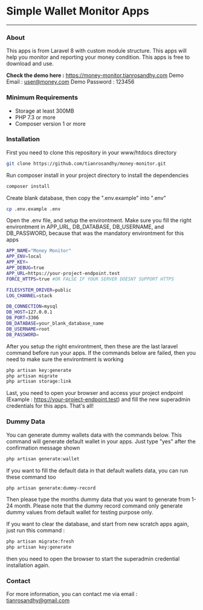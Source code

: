 # Simple Wallet Monitor Apps
---
### About
This apps is from Laravel 8 with custom module structure. This apps will help you monitor and reporting your money condition. This apps is free to download and use. 

**Check the demo here :**
https://money-monitor.tianrosandhy.com
Demo Email : user@money.com
Demo Password : 123456


### Minimum Requirements
- Storage at least 300MB
- PHP 7.3 or more
- Composer version 1 or more

### Installation
First you need to clone this repository in your www/htdocs directory
```sh
git clone https://github.com/tianrosandhy/money-monitor.git
```
Run composer install in your project directory to install the dependencies
```sh
composer install
```
Create blank database, then copy the ".env.example" into ".env"
```sh
cp .env.example .env
```
Open the .env file, and setup the environtment. Make sure you fill the right environtment in APP_URL, DB_DATABASE, DB_USERNAME, and DB_PASSWORD, because that was the mandatory environtment for this apps
```sh
APP_NAME="Money Monitor"
APP_ENV=local
APP_KEY=
APP_DEBUG=true
APP_URL=https://your-project-endpoint.test
FORCE_HTTPS=true #OR FALSE IF YOUR SERVER DOESNT SUPPORT HTTPS

FILESYSTEM_DRIVER=public
LOG_CHANNEL=stack

DB_CONNECTION=mysql
DB_HOST=127.0.0.1
DB_PORT=3306
DB_DATABASE=your_blank_database_name
DB_USERNAME=root
DB_PASSWORD=
```

After you setup the right environtment, then these are the last laravel command before run your apps. If the commands below are failed, then you need to make sure the environtment is working
```sh
php artisan key:generate
php artisan migrate
php artisan storage:link
```

Last, you need to open your browser and access your project endpoint (Example : https://your-project-endpoint.test) and fill the new superadmin credentials  for this apps. 
That's all!

### Dummy Data
You can generate dummy wallets data with the commands below. This command will generate default wallet in your apps. Just type "yes" after the confirmation message shown
```sh
php artisan generate:wallet
```
If you want to fill the default data in that default wallets data, you can run these command too
```sh
php artisan generate:dummy-record
```
Then please type the months dummy data that you want to generate from 1-24 month. Please note that the dummy record command only generate dummy values from default wallet for testing purpose only. 

If you want to clear the database, and start from new scratch apps again, just run this command : 
```sh
php artisan migrate:fresh
php artisan key:generate
```
then you need to open the browser to start the superadmin credential installation again.

### Contact
For more information, you can contact me via email : tianrosandhy@gmail.com